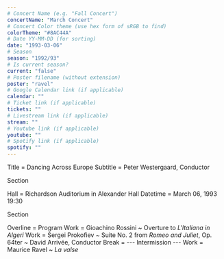 ```yaml
---
# Concert Name (e.g. "Fall Concert")
concertName: "March Concert"
# Concert Color theme (use hex form of sRGB to find)
colorTheme: "#8AC44A"
# Date YY-MM-DD (for sorting)
date: "1993-03-06"
# Season
season: "1992/93"
# Is current season?
current: "false"
# Poster filename (without extension)
poster: "ravel"
# Google Calendar link (if applicable)
calendar: ""
# Ticket link (if applicable)
tickets: ""
# Livestream link (if applicable)
stream: ""
# Youtube link (if applicable)
youtube: ""
# Spotify link (if applicable)
spotify: ""
---
```

Title = Dancing Across Europe
Subtitle = Peter Westergaard, Conductor

Section

Hall = Richardson Auditorium in Alexander Hall
Datetime = March 06, 1993 19:30

Section

Overline = Program
Work = Gioachino Rossini ~ Overture to *L'Italiana in Algeri*
Work = 	Sergei Prokofiev ~ Suite No. 2 from *Romeo and Juliet*, Op. 64ter ~ David Arrivée, Conductor
Break = --- Intermission ---
Work = Maurice Ravel ~ *La valse*
